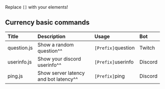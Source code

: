 Replace `[]` with your elements! 

## Currency basic commands
|Title|Description|Usage|Bot|
|:-|:-|:-|:-|
|question.js |Show a random question^^ |`[Prefix]`question |Twitch|
|userinfo.js |Show your discord userinfo^^ |`[Prefix]`userinfo |Discord|
|ping.js |Show server latency and bot latency^^ |`[Prefix]`ping |Discord|
